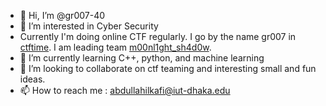 - 👋 Hi, I’m @gr007-40
- 👀 I’m interested in Cyber Security
-   Currently I'm doing online CTF regularly. I go by the name gr007 in [ctftime](https://ctftime.org/). I am leading team [m00nl1ght_sh4d0w](https://ctftime.org/team/178600).
- 🌱 I’m currently learning C++, python, and machine learning
- 💞️ I’m looking to collaborate on ctf teaming and interesting small and fun ideas.
- 📫 How to reach me : abdullahilkafi@iut-dhaka.edu

<!---
gr007-40/gr007-40 is a ✨ special ✨ repository because its `README.md` (this file) appears on your GitHub profile.
You can click the Preview link to take a look at your changes.
--->
